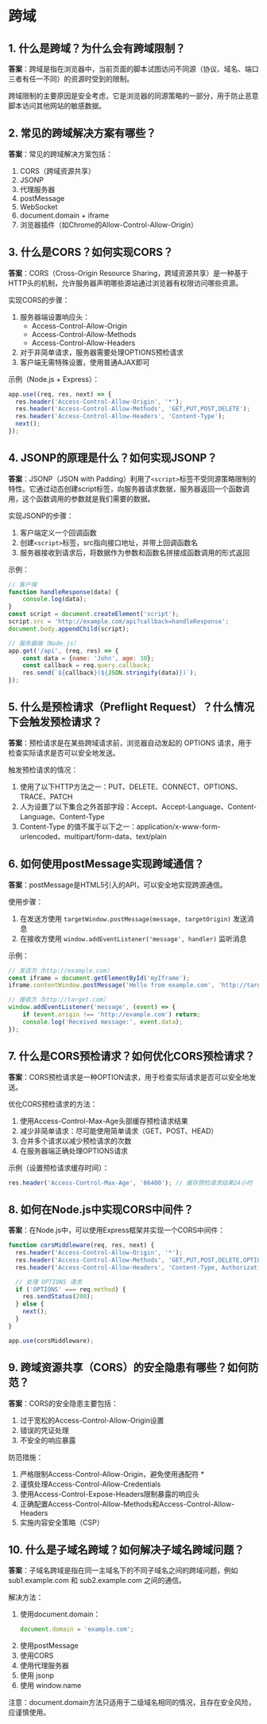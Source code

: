  
# 跨域

## 1. 什么是跨域？为什么会有跨域限制？
**答案**：跨域是指在浏览器中，当前页面的脚本试图访问不同源（协议、域名、端口三者有任一不同）的资源时受到的限制。

跨域限制的主要原因是安全考虑，它是浏览器的同源策略的一部分，用于防止恶意脚本访问其他网站的敏感数据。

## 2. 常见的跨域解决方案有哪些？
**答案**：常见的跨域解决方案包括：
1. CORS（跨域资源共享）
2. JSONP
3. 代理服务器
4. postMessage
5. WebSocket
6. document.domain + iframe
7. 浏览器插件（如Chrome的Allow-Control-Allow-Origin）

## 3. 什么是CORS？如何实现CORS？
**答案**：CORS（Cross-Origin Resource Sharing，跨域资源共享）是一种基于HTTP头的机制，允许服务器声明哪些源站通过浏览器有权限访问哪些资源。

实现CORS的步骤：
1. 服务器端设置响应头：
   - Access-Control-Allow-Origin
   - Access-Control-Allow-Methods
   - Access-Control-Allow-Headers
2. 对于非简单请求，服务器需要处理OPTIONS预检请求
3. 客户端无需特殊设置，使用普通AJAX即可

示例（Node.js + Express）：
```javascript
app.use((req, res, next) => {
  res.header('Access-Control-Allow-Origin', '*');
  res.header('Access-Control-Allow-Methods', 'GET,PUT,POST,DELETE');
  res.header('Access-Control-Allow-Headers', 'Content-Type');
  next();
});
```

## 4. JSONP的原理是什么？如何实现JSONP？
**答案**：JSONP（JSON with Padding）利用了`<script>`标签不受同源策略限制的特性。它通过动态创建script标签，向服务器请求数据，服务器返回一个函数调用，这个函数调用的参数就是我们需要的数据。

实现JSONP的步骤：
1. 客户端定义一个回调函数
2. 创建`<script>`标签，src指向接口地址，并带上回调函数名
3. 服务器接收到请求后，将数据作为参数和函数名拼接成函数调用的形式返回

示例：
```javascript
// 客户端
function handleResponse(data) {
    console.log(data);
}
const script = document.createElement('script');
script.src = 'http://example.com/api?callback=handleResponse';
document.body.appendChild(script);

// 服务器端（Node.js）
app.get('/api', (req, res) => {
    const data = {name: 'John', age: 30};
    const callback = req.query.callback;
    res.send(`${callback}(${JSON.stringify(data)})`);
});
```

## 5. 什么是预检请求（Preflight Request）？什么情况下会触发预检请求？
**答案**：预检请求是在某些跨域请求前，浏览器自动发起的 OPTIONS 请求，用于检查实际请求是否可以安全地发送。

触发预检请求的情况：
1. 使用了以下HTTP方法之一：PUT、DELETE、CONNECT、OPTIONS、TRACE、PATCH
2. 人为设置了以下集合之外首部字段：Accept、Accept-Language、Content-Language、Content-Type
3. Content-Type 的值不属于以下之一：application/x-www-form-urlencoded、multipart/form-data、text/plain

## 6. 如何使用postMessage实现跨域通信？
**答案**：postMessage是HTML5引入的API，可以安全地实现跨源通信。

使用步骤：
1. 在发送方使用 `targetWindow.postMessage(message, targetOrigin)` 发送消息
2. 在接收方使用 `window.addEventListener('message', handler)` 监听消息

示例：
```javascript
// 发送方（http://example.com）
const iframe = document.getElementById('myIframe');
iframe.contentWindow.postMessage('Hello from example.com', 'http://target.com');

// 接收方（http://target.com）
window.addEventListener('message', (event) => {
    if (event.origin !== 'http://example.com') return;
    console.log('Received message:', event.data);
});
```

## 7. 什么是CORS预检请求？如何优化CORS预检请求？
**答案**：CORS预检请求是一种OPTION请求，用于检查实际请求是否可以安全地发送。

优化CORS预检请求的方法：
1. 使用Access-Control-Max-Age头部缓存预检请求结果
2. 减少非简单请求：尽可能使用简单请求（GET、POST、HEAD）
3. 合并多个请求以减少预检请求的次数
4. 在服务器端正确处理OPTIONS请求

示例（设置预检请求缓存时间）：
```javascript
res.header('Access-Control-Max-Age', '86400'); // 缓存预检请求结果24小时
```

## 8. 如何在Node.js中实现CORS中间件？
**答案**：在Node.js中，可以使用Express框架并实现一个CORS中间件：

```javascript
function corsMiddleware(req, res, next) {
  res.header('Access-Control-Allow-Origin', '*');
  res.header('Access-Control-Allow-Methods', 'GET,PUT,POST,DELETE,OPTIONS');
  res.header('Access-Control-Allow-Headers', 'Content-Type, Authorization, Content-Length, X-Requested-With');

  // 处理 OPTIONS 请求
  if ('OPTIONS' === req.method) {
    res.sendStatus(200);
  } else {
    next();
  }
}

app.use(corsMiddleware);
```

## 9. 跨域资源共享（CORS）的安全隐患有哪些？如何防范？
**答案**：CORS的安全隐患主要包括：
1. 过于宽松的Access-Control-Allow-Origin设置
2. 错误的凭证处理
3. 不安全的响应暴露

防范措施：
1. 严格限制Access-Control-Allow-Origin，避免使用通配符 *
2. 谨慎处理Access-Control-Allow-Credentials
3. 使用Access-Control-Expose-Headers限制暴露的响应头
4. 正确配置Access-Control-Allow-Methods和Access-Control-Allow-Headers
5. 实施内容安全策略（CSP）

## 10. 什么是子域名跨域？如何解决子域名跨域问题？
**答案**：子域名跨域是指在同一主域名下的不同子域名之间的跨域问题，例如 sub1.example.com 和 sub2.example.com 之间的通信。

解决方法：
1. 使用document.domain：
   ```javascript
   document.domain = 'example.com';
   ```
2. 使用postMessage
3. 使用CORS
4. 使用代理服务器
5. 使用 jsonp
6. 使用 window.name

注意：document.domain方法只适用于二级域名相同的情况，且存在安全风险，应谨慎使用。